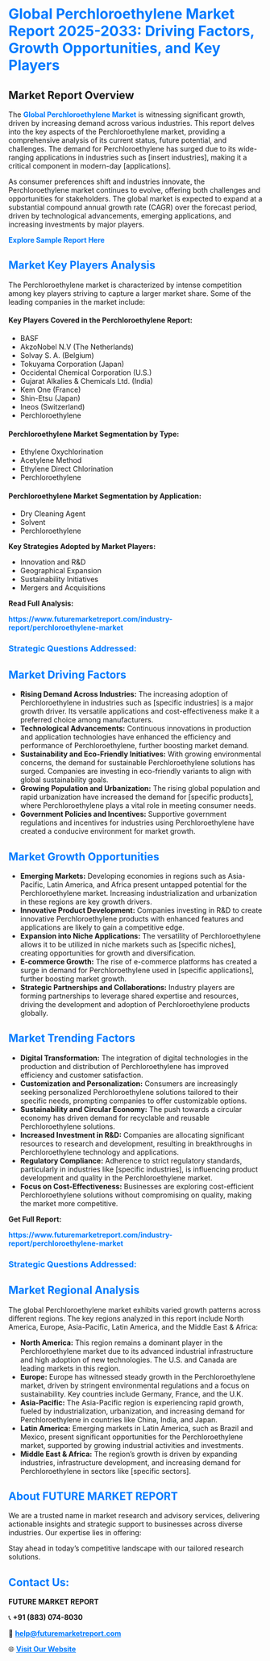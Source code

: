 <h1 style="color: #007BFF;">Global Perchloroethylene Market Report 2025-2033: Driving Factors, Growth Opportunities, and Key Players</h1>

<section id="overview">
<h2>Market Report Overview</h2>
<p>The <a href="https://www.futuremarketreport.com/industry-report/perchloroethylene-market" style="color: #007BFF; text-decoration: none;"><strong>Global Perchloroethylene Market</strong></a> is witnessing significant growth, driven by increasing demand across various industries. This report delves into the key aspects of the Perchloroethylene market, providing a comprehensive analysis of its current status, future potential, and challenges. The demand for Perchloroethylene has surged due to its wide-ranging applications in industries such as [insert industries], making it a critical component in modern-day [applications].</p>
<p>As consumer preferences shift and industries innovate, the Perchloroethylene market continues to evolve, offering both challenges and opportunities for stakeholders. The global market is expected to expand at a substantial compound annual growth rate (CAGR) over the forecast period, driven by technological advancements, emerging applications, and increasing investments by major players.</p>
</section>

<section id="overview">
<p><a href="https://www.futuremarketreport.com/request-sample/reportId=107246" style="color: #007BFF; text-decoration: none;"><strong>Explore Sample Report Here</strong></a></p>
</section>

<section id="key-players">
<h2 style="color: #007BFF;">Market Key Players Analysis</h2>
<p>The Perchloroethylene market is characterized by intense competition among key players striving to capture a larger market share. Some of the leading companies in the market include:</p>
<h4>Key Players Covered in the Perchloroethylene Report:</h4>
<ul><li>BASF</li><li>AkzoNobel N.V (The Netherlands)</li><li>Solvay S. A. (Belgium)</li><li>Tokuyama Corporation (Japan)</li><li>Occidental Chemical Corporation (U.S.)</li><li>Gujarat Alkalies &amp; Chemicals Ltd. (India)</li><li>Kem One (France)</li><li>Shin-Etsu (Japan)</li><li>Ineos (Switzerland)</li><li>Perchloroethylene</li></ul>
<h4>Perchloroethylene Market Segmentation by Type:</h4>
<ul><li>Ethylene Oxychlorination</li><li>Acetylene Method</li><li>Ethylene Direct Chlorination</li><li>Perchloroethylene</li></ul>

<h4>Perchloroethylene Market Segmentation by Application:</h4>
<ul><li>Dry Cleaning Agent</li><li>Solvent</li><li>Perchloroethylene</li></ul>
<p><strong>Key Strategies Adopted by Market Players:</strong></p>
<ul>
<li>Innovation and R&D</li>
<li>Geographical Expansion</li>
<li>Sustainability Initiatives</li>
<li>Mergers and Acquisitions</li>
</ul>
</section>

<section>
<p><strong>Read Full Analysis: </strong></p><a href="https://www.futuremarketreport.com/industry-report/perchloroethylene-market" style="color: #007BFF; text-decoration: none;"><strong>https://www.futuremarketreport.com/industry-report/perchloroethylene-market</strong></a>
<h3 style="color: #007BFF;">Strategic Questions Addressed:</h3>
</section>

<section id="driving-factors">
<h2 style="color: #007BFF;">Market Driving Factors</h2>
<ul>
<li><strong>Rising Demand Across Industries:</strong> The increasing adoption of Perchloroethylene in industries such as [specific industries] is a major growth driver. Its versatile applications and cost-effectiveness make it a preferred choice among manufacturers.</li>
<li><strong>Technological Advancements:</strong> Continuous innovations in production and application technologies have enhanced the efficiency and performance of Perchloroethylene, further boosting market demand.</li>
<li><strong>Sustainability and Eco-Friendly Initiatives:</strong> With growing environmental concerns, the demand for sustainable Perchloroethylene solutions has surged. Companies are investing in eco-friendly variants to align with global sustainability goals.</li>
<li><strong>Growing Population and Urbanization:</strong> The rising global population and rapid urbanization have increased the demand for [specific products], where Perchloroethylene plays a vital role in meeting consumer needs.</li>
<li><strong>Government Policies and Incentives:</strong> Supportive government regulations and incentives for industries using Perchloroethylene have created a conducive environment for market growth.</li>
</ul>
</section>

<section id="growth-opportunities">
<h2 style="color: #007BFF;">Market Growth Opportunities</h2>
<ul>
<li><strong>Emerging Markets:</strong> Developing economies in regions such as Asia-Pacific, Latin America, and Africa present untapped potential for the Perchloroethylene market. Increasing industrialization and urbanization in these regions are key growth drivers.</li>
<li><strong>Innovative Product Development:</strong> Companies investing in R&D to create innovative Perchloroethylene products with enhanced features and applications are likely to gain a competitive edge.</li>
<li><strong>Expansion into Niche Applications:</strong> The versatility of Perchloroethylene allows it to be utilized in niche markets such as [specific niches], creating opportunities for growth and diversification.</li>
<li><strong>E-commerce Growth:</strong> The rise of e-commerce platforms has created a surge in demand for Perchloroethylene used in [specific applications], further boosting market growth.</li>
<li><strong>Strategic Partnerships and Collaborations:</strong> Industry players are forming partnerships to leverage shared expertise and resources, driving the development and adoption of Perchloroethylene products globally.</li>
</ul>
</section>

<section id="trending-factors">
<h2 style="color: #007BFF;">Market Trending Factors</h2>
<ul>
<li><strong>Digital Transformation:</strong> The integration of digital technologies in the production and distribution of Perchloroethylene has improved efficiency and customer satisfaction.</li>
<li><strong>Customization and Personalization:</strong> Consumers are increasingly seeking personalized Perchloroethylene solutions tailored to their specific needs, prompting companies to offer customizable options.</li>
<li><strong>Sustainability and Circular Economy:</strong> The push towards a circular economy has driven demand for recyclable and reusable Perchloroethylene solutions.</li>
<li><strong>Increased Investment in R&D:</strong> Companies are allocating significant resources to research and development, resulting in breakthroughs in Perchloroethylene technology and applications.</li>
<li><strong>Regulatory Compliance:</strong> Adherence to strict regulatory standards, particularly in industries like [specific industries], is influencing product development and quality in the Perchloroethylene market.</li>
<li><strong>Focus on Cost-Effectiveness:</strong> Businesses are exploring cost-efficient Perchloroethylene solutions without compromising on quality, making the market more competitive.</li>
</ul>
</section>

<section>
<p><strong>Get Full Report: </strong></p><a href="https://www.futuremarketreport.com/industry-report/perchloroethylene-market" style="color: #007BFF; text-decoration: none;"><strong>https://www.futuremarketreport.com/industry-report/perchloroethylene-market</strong></a>
<h3 style="color: #007BFF;">Strategic Questions Addressed:</h3>
</section>


<section id="regional-analysis">
<h2 style="color: #007BFF;">Market Regional Analysis</h2>
<p>The global Perchloroethylene market exhibits varied growth patterns across different regions. The key regions analyzed in this report include North America, Europe, Asia-Pacific, Latin America, and the Middle East & Africa:</p>
<ul>
<li><strong>North America:</strong> This region remains a dominant player in the Perchloroethylene market due to its advanced industrial infrastructure and high adoption of new technologies. The U.S. and Canada are leading markets in this region.</li>
<li><strong>Europe:</strong> Europe has witnessed steady growth in the Perchloroethylene market, driven by stringent environmental regulations and a focus on sustainability. Key countries include Germany, France, and the U.K.</li>
<li><strong>Asia-Pacific:</strong> The Asia-Pacific region is experiencing rapid growth, fueled by industrialization, urbanization, and increasing demand for Perchloroethylene in countries like China, India, and Japan.</li>
<li><strong>Latin America:</strong> Emerging markets in Latin America, such as Brazil and Mexico, present significant opportunities for the Perchloroethylene market, supported by growing industrial activities and investments.</li>
<li><strong>Middle East & Africa:</strong> The region’s growth is driven by expanding industries, infrastructure development, and increasing demand for Perchloroethylene in sectors like [specific sectors].</li>
</ul>
</section>

<footer>
<h2 style="color: #007BFF;">About FUTURE MARKET REPORT</h2>
<p>We are a trusted name in market research and advisory services, delivering actionable insights and strategic support to businesses across diverse industries. Our expertise lies in offering:</p>

<p>Stay ahead in today’s competitive landscape with our tailored research solutions.</p>

<h2 style="color: #007BFF;">Contact Us:</h2>
<p><strong>FUTURE MARKET REPORT</strong></p>
<p>📞 <strong>+91 (883) 074-8030</strong></p>
<p>📧 <strong><a href="mailto:help@futuremarketreport.com" style="color: #007BFF;">help@futuremarketreport.com</a></strong></p>
<p>🌐 <strong><a href="https://www.futuremarketreport.com/" style="color: #007BFF;">Visit Our Website</a></strong></p>
</footer>